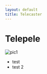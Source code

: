 ```yaml
---
layout: default
title: Telecaster
---
```



# Telepele

![pic1](https://images.reverb.com/image/upload/s--uR2QFK6N--/f_auto,t_supersize/v1588868048/enk3scklegnhkidz65fv.jpg)

* test
* test 2
